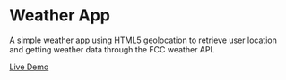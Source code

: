 # Weather App

A simple weather app using HTML5 geolocation to retrieve user location and getting weather data through the FCC weather API.

[Live Demo](https://chris-tse.github.io/weather-app/)